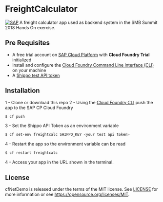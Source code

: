 # FreightCalculator
[![SAP](https://i.imgur.com/kkQTp3m.png)](https://cloudplatform.sap.com)
A freight calculator app used as backend system in the SMB Summit 2018 Hands On exercise. 

## Pre Requisites
* A free trial account on  [SAP Cloud Platform](https://cloudplatform.sap.com) with **Cloud Foundry Trial** initialized
* Install and configure the [Cloud Foundry Command Line Interface (CLI)](https://help.sap.com/viewer/65de2977205c403bbc107264b8eccf4b/Cloud/en-US/75125ef1e60e490e91eb58fe48c0f9e7.html#loio4ef907afb1254e8286882a2bdef0edf4) on your machine
* A [Shippo test API token](https://goshippo.com/docs/test-mode)

## Installation
1 - Clone or download this repo
2 - Using the [Cloud Foundry CLI](https://docs.cloudfoundry.org/cf-cli/install-go-cli.html) push the app to the SAP CP Cloud Foundry
```sh
$ cf push
```
3 - Set the Shippo API Token as an environment variable
```sh
$ cf set-env freightcalc SHIPPO_KEY <your test api token>
```
4 - Restart the app so the environment variable can be read
```sh
$ cf restart freightcalc
```
4 - Access your app in the URL shown in the terminal.

## License
cfNetDemo  is released under the terms of the MIT license. See [LICENSE](LICENSE) for more information or see https://opensource.org/licenses/MIT.
